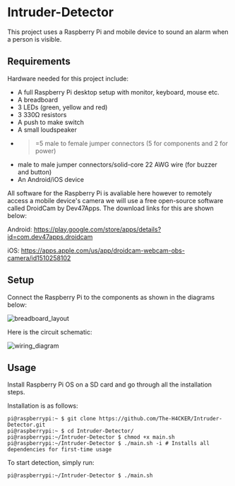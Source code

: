 # Intruder-Detector
This project uses a Raspberry Pi and mobile device to sound an alarm when a person is visible. 

## Requirements
Hardware needed for this project include:
- A full Raspberry Pi desktop setup with monitor, keyboard, mouse etc.
- A breadboard 
- 3 LEDs (green, yellow and red)
- 3 330Ω resistors
- A push to make switch
- A small loudspeaker
- >=5 male to female jumper connectors (5 for components and 2 for power)
- male to male jumper connectors/solid-core 22 AWG wire (for buzzer and button)
- An Android/iOS device

All software for the Raspberry Pi is avaliable here however to remotely access a mobile device's camera we will use a free open-source software called DroidCam by Dev47Apps. 
The download links for this are shown below:

Android: https://play.google.com/store/apps/details?id=com.dev47apps.droidcam

iOS: https://apps.apple.com/us/app/droidcam-webcam-obs-camera/id1510258102

## Setup

Connect the Raspberry Pi to the components as shown in the diagrams below:

![breadboard_layout](https://user-images.githubusercontent.com/66517600/128147506-8c9df097-e2c9-49b5-abbd-94ea2c5efa4e.png)

Here is the circuit schematic:

![wiring_diagram](https://user-images.githubusercontent.com/66517600/128146259-6c0dbd62-e9f7-4ff8-a83e-eef444c73855.png)


## Usage

Install Raspberry Pi OS on a SD card and go through all the installation steps.

Installation is as follows:
```
pi@raspberrypi:~ $ git clone https://github.com/The-H4CKER/Intruder-Detector.git
pi@raspberrypi:~ $ cd Intruder-Detector/
pi@raspberrypi:~/Intruder-Detector $ chmod +x main.sh 
pi@raspberrypi:~/Intruder-Detector $ ./main.sh -i # Installs all dependencies for first-time usage
```
To start detection, simply run:
```
pi@raspberrypi:~/Intruder-Detector $ ./main.sh
```


